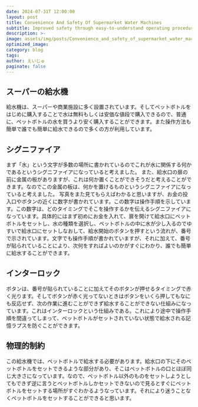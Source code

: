 ```yaml
---
date: 2024-07-31T 12:00:00
layout: post
title: Convenience And Safety Of Supermarket Water Machines
subtitle: Improved safety through easy-to-understand operating procedures and physical constraints
description: >-
image: assets/img/posts/Convenience_and_safety_of_supermarket_water_machines/Convenience_and_safety_of_supermarket_water_machines.jpg
optimized_image: 
category: blog
tags: 
author: えいじゅ
paginate: false
---
```


## スーパーの給水機

給水機は、スーパーや商業施設に多く設置されています。そしてペットボトルをはじめに購入することで水は無料もしくは安価な値段で購入できるので、普通に、ペットボトルの水を買うより安く購入することができます。また操作方法も簡単で誰でも簡単に給水できるので多くの方が利用しています。

## シグニファイア

まず「水」という文字が多数の場所に書かれているのでこれが水に関係する何かであるというシグニファイアになっていると考えました。
また、給水口の扉の前に金属の板がありますが、これは何か置くことができそうだと考えることができます。なのでこの金属の板は、何かを置けるものというシグニファイアになっていると考えました。
写真をまた見てもらえばわかると思いますが、お金の投入口やボタンの近くに数字が書かれています。この数字は操作手順を示しています。この数字は、どのタイミングでそこを操作するかを伝えるシグニファイアになっています。具体的にはまず初めにお金を入れて、扉を開けて給水口にペットボトルをセットし、水の種類を選択し、ペットボトルの中に水が少し入るのでゆすいで給水口にセットしなおして、給水開始のボタンを押すという流れが、番号で示されています。文字でも操作手順が書かれていますが、それに加えて、番号が貼られていることにより、次何をすればよいのかがすぐにわかり、誰でも簡単に給水することができます。

## インターロック

ボタンは、番号が貼られていることに加えてそのボタンが押せるタイミングで赤く光ります。そしてボタンが赤く光ってないときはボタンをいくら押してもなにも反応せず、次の作業に進むことができず給水することができない仕組みになっています。これはインターロックという仕組みである。これにより途中で操作手順を間違ってしまって、ペットボトルがセットされていない状態で給水される記憶ラプスを防ぐことができます。

## 物理的制約

この給水機では、ペットボトルで給水する必要があります。給水口の下にそのペットボトルをセットできるような部分があり、そこはペットボトルの口とほぼ同じ大きさになっています。なので、ペットボトル以外のものをセットしようとしてもできず逆に言うとペットボトルしかセットできないので見るとすぐにペットボトルをセットする場所がすぐわかるようなっています。それにより迷うことなくペットボトルをセットすることができると思います。
